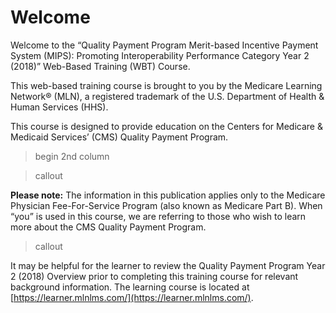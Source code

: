 # Welcome

Welcome to the “Quality Payment Program Merit-based Incentive Payment System (MIPS): Promoting Interoperability Performance Category Year 2 (2018)” Web-Based Training (WBT) Course.

This web-based training course is brought to you by the Medicare Learning Network® (MLN), a registered trademark of the U.S. Department of Health & Human Services (HHS).

This course is designed to provide education on the Centers for Medicare & Medicaid Services’ (CMS) Quality Payment Program.

> begin 2nd column

> callout 

**Please note:**  The information in this publication applies only to the Medicare Physician Fee-For-Service Program (also known as Medicare Part B). When “you” is used in this course, we are referring to those who wish to learn more about the CMS Quality Payment Program.

> callout 

It may be helpful for the learner to review the Quality Payment Program Year 2 (2018) Overview prior to completing this training course for relevant background information. The learning course is located at  [https://learner.mlnlms.com/](https://learner.mlnlms.com/).
<!--stackedit_data:
eyJoaXN0b3J5IjpbLTc4MjI0NjYxMV19
-->